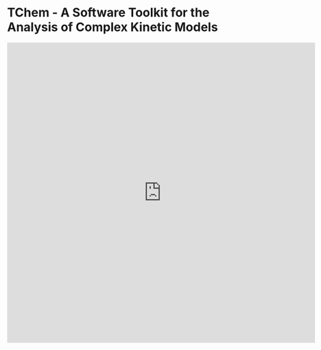 # TChem - A Software Toolkit for the Analysis of Complex Kinetic Models

<iframe src="http://docs.google.com/gview?url=https://github.com/kyungjoo-kim/TChem/blob/develop/README.pdf&embedded=true" style="width:718px; height:700px;" frameborder="0"></iframe>

